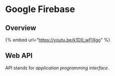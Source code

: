 # Google Firebase

## Overview

{% embed url="https://youtu.be/k1D0_wFlXgo" %}

## Web API

API stands for _application programming interface_.
